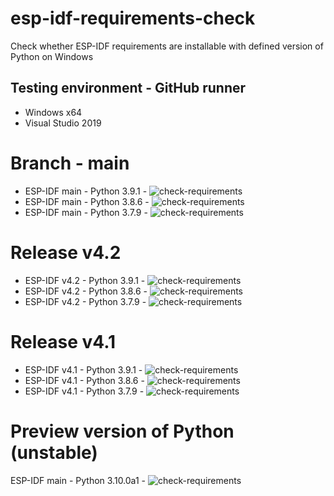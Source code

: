 # esp-idf-requirements-check
Check whether ESP-IDF requirements are installable with defined version of Python on Windows

## Testing environment - GitHub runner

* Windows x64
* Visual Studio 2019

# Branch - main

* ESP-IDF main - Python 3.9.1 - ![check-requirements](https://github.com/georgik/esp-idf-requirements-check/workflows/check-requirements/badge.svg?branch=main_py3.9)
* ESP-IDF main - Python 3.8.6 - ![check-requirements](https://github.com/georgik/esp-idf-requirements-check/workflows/check-requirements/badge.svg?branch=main_py3.8)
* ESP-IDF main - Python 3.7.9 - ![check-requirements](https://github.com/georgik/esp-idf-requirements-check/workflows/check-requirements/badge.svg?branch=main_py3.7)

# Release v4.2

* ESP-IDF v4.2 - Python 3.9.1 - ![check-requirements](https://github.com/georgik/esp-idf-requirements-check/workflows/check-requirements/badge.svg?branch=release%2Fv4.2_py3.9)
* ESP-IDF v4.2 - Python 3.8.6 - ![check-requirements](https://github.com/georgik/esp-idf-requirements-check/workflows/check-requirements/badge.svg?branch=release%2Fv4.2_py3.8)
* ESP-IDF v4.2 - Python 3.7.9 - ![check-requirements](https://github.com/georgik/esp-idf-requirements-check/workflows/check-requirements/badge.svg?branch=release%2Fv4.2_py3.7)

# Release v4.1

* ESP-IDF v4.1 - Python 3.9.1 - ![check-requirements](https://github.com/georgik/esp-idf-requirements-check/workflows/check-requirements/badge.svg?branch=release%2Fv4.1_py3.9)
* ESP-IDF v4.1 - Python 3.8.6 - ![check-requirements](https://github.com/georgik/esp-idf-requirements-check/workflows/check-requirements/badge.svg?branch=release%2Fv4.1_py3.8)
* ESP-IDF v4.1 - Python 3.7.9 - ![check-requirements](https://github.com/georgik/esp-idf-requirements-check/workflows/check-requirements/badge.svg?branch=release%2Fv4.1_py3.7)

# Preview version of Python (unstable)
ESP-IDF main - Python 3.10.0a1 - ![check-requirements](https://github.com/georgik/esp-idf-requirements-check/workflows/check-requirements/badge.svg?branch=main_py3.10)

